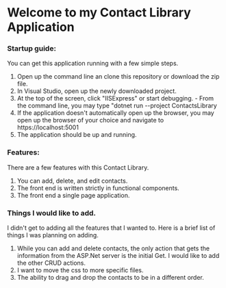 # Welcome to my Contact Library Application

### Startup guide:

You can get this application running with a few simple steps.
  1. Open up the command line an clone this repository or download the zip file.
  2. In Visual Studio, open up the newly downloaded project.
  3. At the top of the screen, click "IISExpress" or start debugging.
    - From the command line, you may type "dotnet run --project ContactsLibrary
  4. If the application doesn't automatically open up the browser, you may open up the browser of your choice and navigate to https://localhost:5001
  5. The application should be up and running.
  
### Features:
 
There are a few features with this Contact Library.
  1. You can add, delete, and edit contacts. 
  2. The front end is written strictly in functional components.
  3. The front end a single page application.
  
### Things I would like to add.

I didn't get to adding all the features that I wanted to. Here is a brief list of things I was planning on adding.
  1. While you can add and delete contacts, the only action that gets the information from the ASP.Net server is the initial Get. I would like to add the other CRUD actions.
  2. I want to move the css to more specific files.
  3. The ability to drag and drop the contacts to be in a different order.
